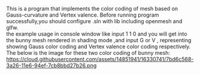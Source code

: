 This is a program that implements the color coding of mesh based on Gauss-curvature and Vertex valence.
Before running program successfully,you should configure .sln with lib including openmesh and glfw.  
the example usage in console window like input 1 1 0 and you will get into the bunny mesh rendered in shading mode ,and input G or V ,
representing showing Gauss color coding and Vertex valence color coding respectively.
The below is the image for these two color coding of bunny mesh:
https://cloud.githubusercontent.com/assets/14851941/16330741/7bd6c568-3a26-11e6-94ef-7cb8bbd27b26.png
